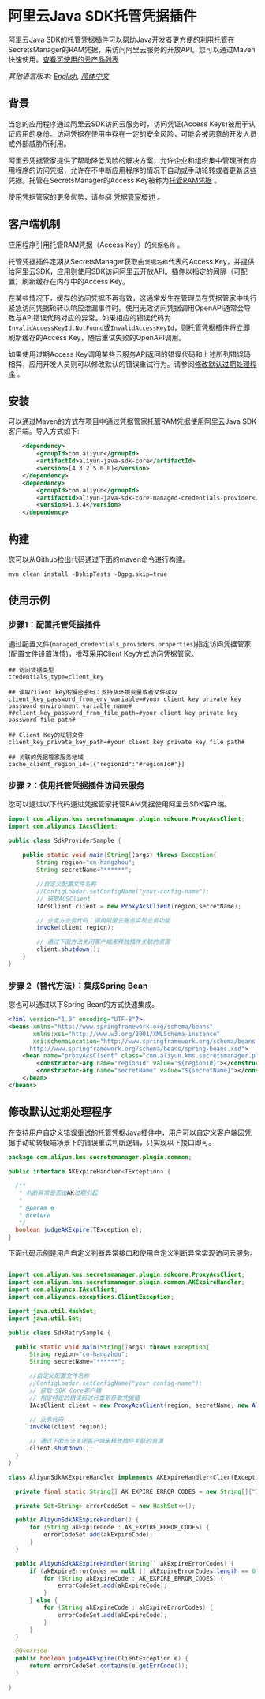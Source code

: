 # 阿里云Java SDK托管凭据插件

阿里云Java SDK的托管凭据插件可以帮助Java开发者更方便的利用托管在SecretsManager的RAM凭据，来访问阿里云服务的开放API。您可以通过Maven快速使用。[查看可使用的云产品列表](./README_products.zh-cn.md)

*其他语言版本: [English](README.md), [简体中文](README.zh-cn.md)*

## 背景
当您的应用程序通过阿里云SDK访问云服务时，访问凭证(Access Keys)被用于认证应用的身份。访问凭据在使用中存在一定的安全风险，可能会被恶意的开发人员或外部威胁所利用。

阿里云凭据管家提供了帮助降低风险的解决方案，允许企业和组织集中管理所有应用程序的访问凭据，允许在不中断应用程序的情况下自动或手动轮转或者更新这些凭据。托管在SecretsManager的Access Key被称为[托管RAM凭据](https://help.aliyun.com/document_detail/212421.html) 。

使用凭据管家的更多优势，请参阅 [凭据管家概述](https://help.aliyun.com/document_detail/152001.html) 。

## 客户端机制
应用程序引用托管RAM凭据（Access Key）的`凭据名称` 。

托管凭据插件定期从SecretsManager获取由`凭据名称`代表的Access Key，并提供给阿里云SDK，应用则使用SDK访问阿里云开放API。插件以指定的间隔（可配置）刷新缓存在内存中的Access Key。

在某些情况下，缓存的访问凭据不再有效，这通常发生在管理员在凭据管家中执行紧急访问凭据轮转以响应泄漏事件时。使用无效访问凭据调用OpenAPI通常会导致与API错误代码对应的异常。如果相应的错误代码为`InvalidAccessKeyId.NotFound`或`InvalidAccessKeyId`，则托管凭据插件将立即刷新缓存的Access Key，随后重试失败的OpenAPI调用。

如果使用过期Access Key调用某些云服务API返回的错误代码和上述所列错误码相异，应用开发人员则可以修改默认的错误重试行为。请参阅[修改默认过期处理程序](#修改默认过期处理程序) 。


## 安装

可以通过Maven的方式在项目中通过凭据管家托管RAM凭据使用阿里云Java SDK客户端。导入方式如下:

```XML
    <dependency>
        <groupId>com.aliyun</groupId>
        <artifactId>aliyun-java-sdk-core</artifactId>
        <version>[4.3.2,5.0.0)</version>
    </dependency>
    <dependency>
        <groupId>com.aliyun</groupId>
        <artifactId>aliyun-java-sdk-core-managed-credentials-provider</artifactId>
        <version>1.3.4</version>
    </dependency>
```
    
    
## 构建

您可以从Github检出代码通过下面的maven命令进行构建。

```
mvn clean install -DskipTests -Dgpg.skip=true
```

## 使用示例

### 步骤1：配置托管凭据插件

通过配置文件(`managed_credentials_providers.properties`)指定访问凭据管家([配置文件设置详情](../../README_config.zh-cn.md))，推荐采用Client Key方式访问凭据管家。
```properties
## 访问凭据类型
credentials_type=client_key

## 读取client key的解密密码：支持从环境变量或者文件读取
client_key_password_from_env_variable=#your client key private key password environment variable name#
##client_key_password_from_file_path=#your client key private key password file path#

## Client Key的私钥文件
client_key_private_key_path=#your client key private key file path#

## 关联的凭据管家服务地域
cache_client_region_id=[{"regionId":"#regionId#"}]
```

### 步骤 2：使用托管凭据插件访问云服务

您可以通过以下代码通过凭据管家托管RAM凭据使用阿里云SDK客户端。

```Java
import com.aliyun.kms.secretsmanager.plugin.sdkcore.ProxyAcsClient;
import com.aliyuncs.IAcsClient;

public class SdkProviderSample {
    
    public static void main(String[]args) throws Exception{
        String region="cn-hangzhou";
        String secretName="******";

        //自定义配置文件名称
        //ConfigLoader.setConfigName("your-config-name");
        // 获取ACSClient
        IAcsClient client = new ProxyAcsClient(region,secretName);

        // 业务方业务代码：调用阿里云服务实现业务功能
        invoke(client,region);

        // 通过下面方法关闭客户端来释放插件关联的资源
        client.shutdown();
    }
}

```

### 步骤 2（替代方法）：集成Spring Bean

您也可以通过以下Spring Bean的方式快速集成。

```XML
<?xml version="1.0" encoding="UTF-8"?>
<beans xmlns="http://www.springframework.org/schema/beans"
       xmlns:xsi="http://www.w3.org/2001/XMLSchema-instance"
       xsi:schemaLocation="http://www.springframework.org/schema/beans
      http://www.springframework.org/schema/beans/spring-beans.xsd">
    <bean name="proxyAcsClient" class="com.aliyun.kms.secretsmanager.plugin.sdkcore.ProxyAcsClient" destroy-method="shutdown">
        <constructor-arg name="regionId" value="${regionId}"></constructor-arg>
        <constructor-arg name="secretName" value="${secretName}"></constructor-arg>
    </bean>
</beans>

```
## 修改默认过期处理程序

在支持用户自定义错误重试的托管凭据Java插件中，用户可以自定义客户端因凭据手动轮转极端场景下的错误重试判断逻辑，只实现以下接口即可。

  ```Java
package com.aliyun.kms.secretsmanager.plugin.common;

public interface AKExpireHandler<TException> {

    /**
     * 判断异常是否由AK过期引起
     *
     * @param e
     * @return
     */
    boolean judgeAKExpire(TException e);
}

  ```

下面代码示例是用户自定义判断异常接口和使用自定义判断异常实现访问云服务。


  ```Java

import com.aliyun.kms.secretsmanager.plugin.sdkcore.ProxyAcsClient;
import com.aliyun.kms.secretsmanager.plugin.common.AKExpireHandler;
import com.aliyuncs.IAcsClient;
import com.aliyuncs.exceptions.ClientException;

import java.util.HashSet;
import java.util.Set;

public class SdkRetrySample {

    public static void main(String[]args) throws Exception{
        String region="cn-hangzhou";
        String secretName="******";

        //自定义配置文件名称
        //ConfigLoader.setConfigName("your-config-name");
        // 获取 SDK Core客户端
        // 指定特定的错误码进行重新获取凭据值
        IAcsClient client = new ProxyAcsClient(region, secretName, new AliyunSdkAKExpireHandler(new String[]{"InvalidAccessKeyId.NotFound", "InvalidAccessKeyId"}));

        // 业务代码
        invoke(client,region);

        // 通过下面方法关闭客户端来释放插件关联的资源 
        client.shutdown();
    }
}

class AliyunSdkAKExpireHandler implements AKExpireHandler<ClientException> {

    private final static String[] AK_EXPIRE_ERROR_CODES = new String[]{"InvalidAccessKeyId.NotFound", "InvalidAccessKeyId"};

    private Set<String> errorCodeSet = new HashSet<>();

    public AliyunSdkAKExpireHandler() {
        for (String akExpireCode : AK_EXPIRE_ERROR_CODES) {
            errorCodeSet.add(akExpireCode);
        }
    }

    public AliyunSdkAKExpireHandler(String[] akExpireErrorCodes) {
        if (akExpireErrorCodes == null || akExpireErrorCodes.length == 0) {
            for (String akExpireCode : AK_EXPIRE_ERROR_CODES) {
                errorCodeSet.add(akExpireCode);
            }
        } else {
            for (String akExpireCode : akExpireErrorCodes) {
                errorCodeSet.add(akExpireCode);
            }
        }
    }

    @Override
    public boolean judgeAKExpire(ClientException e) {
        return errorCodeSet.contains(e.getErrCode());
    }

}

  ```
